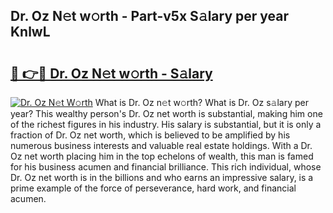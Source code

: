 ## Dr. Oz N𝚎t w𝚘rth - Part-v5x S𝚊lary per year KnlwL

# <h2><a href="http://gc1falj.nevu.top/?p=Dr.+Oz">🔗 👉🔴 Dr. Oz N𝚎t w𝚘rth - S𝚊lary</a></h2>

[![Dr. Oz N𝚎t W𝚘rth](https://i.imgur.com/Oavwk0R.jpeg)](http://gc1falj.nevu.top/?p=Dr.+Oz)
What is Dr. Oz n𝚎t w𝚘rth? What is Dr. Oz s𝚊lary per year?
This wealthy person's Dr. Oz net worth is substantial, making him one of the richest figures in his industry. His salary is substantial, but it is only a fraction of Dr. Oz net worth, which is believed to be amplified by his numerous business interests and valuable real estate holdings. With a Dr. Oz net worth placing him in the top echelons of wealth, this man is famed for his business acumen and financial brilliance. This rich individual, whose Dr. Oz net worth is in the billions and who earns an impressive salary, is a prime example of the force of perseverance, hard work, and financial acumen.
